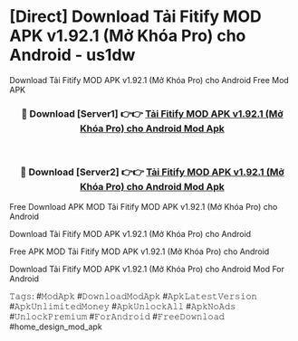 # [Direct] Download Tải Fitify MOD APK v1.92.1 (Mở Khóa Pro) cho Android - us1dw
Download Tải Fitify MOD APK v1.92.1 (Mở Khóa Pro) cho Android Free Mod APK

<div align="center">
<h3>🔴 Download [Server1] 👉👉 <a href="https://apk-comot.site?title=Tải_Fitify_MOD_APK_v1.92.1_(Mở_Khóa_Pro)_cho_Android">Tải Fitify MOD APK v1.92.1 (Mở Khóa Pro) cho Android Mod Apk</a></h3><br>

<h3>🔴 Download [Server2] 👉👉 <a href="https://apk-comot.site?title=Tải_Fitify_MOD_APK_v1.92.1_(Mở_Khóa_Pro)_cho_Android">Tải Fitify MOD APK v1.92.1 (Mở Khóa Pro) cho Android Mod Apk</a></h3>
</div>


Free Download APK MOD Tải Fitify MOD APK v1.92.1 (Mở Khóa Pro) cho Android

Download Tải Fitify MOD APK v1.92.1 (Mở Khóa Pro) cho Android 

Free APK MOD Tải Fitify MOD APK v1.92.1 (Mở Khóa Pro) cho Android 

Download Tải Fitify MOD APK v1.92.1 (Mở Khóa Pro) cho Android Mod For Android

𝚃𝚊𝚐𝚜: #𝙼𝚘𝚍𝙰𝚙𝚔 #𝙳𝚘𝚠𝚗𝚕𝚘𝚊𝚍𝙼𝚘𝚍𝙰𝚙𝚔 #𝙰𝚙𝚔𝙻𝚊𝚝𝚎𝚜𝚝𝚅𝚎𝚛𝚜𝚒𝚘𝚗 #𝙰𝚙𝚔𝚄𝚗𝚕𝚒𝚖𝚒𝚝𝚎𝚍𝙼𝚘𝚗𝚎𝚢 #𝙰𝚙𝚔𝚄𝚗𝚕𝚘𝚌𝚔𝙰𝚕𝚕 #𝙰𝚙𝚔𝙽𝚘𝙰𝚍𝚜 #𝚄𝚗𝚕𝚘𝚌𝚔𝙿𝚛𝚎𝚖𝚒𝚞𝚖 #𝙵𝚘𝚛𝙰𝚗𝚍𝚛𝚘𝚒𝚍 #𝙵𝚛𝚎𝚎𝙳𝚘𝚠𝚗𝚕𝚘𝚊𝚍 #home_design_mod_apk